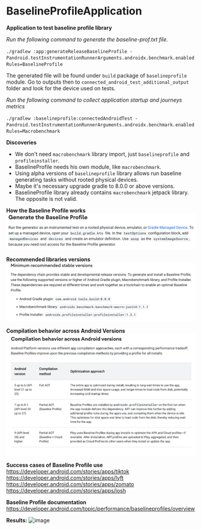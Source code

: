 # BaselineProfileApplication

**Application to test baseline profile library**

_Run the following command to generate the baseline-prof.txt file._

`./gradlew :app:generateReleaseBaselineProfile -Pandroid.testInstrumentationRunnerArguments.androidx.benchmark.enabledRules=BaselineProfile`

The generated file will be found under `build` package of `baselineprofile` module. 
Go to outputs then to `connected_android_test_additional_output` folder and look for the device used on tests.

_Run the following command to collect application startup and journeys metrics_

`./gradlew :baselineprofile:connectedAndroidTest -Pandroid.testInstrumentationRunnerArguments.androidx.benchmark.enabledRules=Macrobenchmark`


**Discoveries**

- We don't need `macrobenchmark` library import, just `baselineprofile` and `profileinstaller`.
- BaselineProfile needs his own module, like `macrobenchmark`.
- Using alpha versions of `baselineprofile` library allows run baseline generating tasks without rooted physical devices.
- Maybe it's necessary upgrade gradle to 8.0.0 or above versions.
- BaselineProfile library already contains `macrobenchmark` jetpack library. The opposite is not valid.


**How the Baseline Profile works**
![img_1.png](img_1.png)


**Recommended libraries versions**
![img_2.png](img_2.png)


**Compilation behavior across Android Versions**
![img_3.png](img_3.png)


**Success cases of Baseline Profile use**
https://developer.android.com/stories/apps/tiktok
https://developer.android.com/stories/apps/lyft
https://developer.android.com/stories/apps/zomato
https://developer.android.com/stories/apps/josh


**Baseline Profile documentation**
https://developer.android.com/topic/performance/baselineprofiles/overview


**Results:**
![image](https://github.com/samuel8mille/BaselineProfileApplication/assets/13340536/f6167f71-8258-4692-95c6-347dd66522f0)



